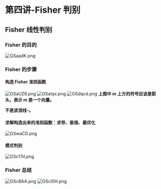 # 第四讲-Fisher 判别
## Fisher 线性判别
### Fisher 的目的
![GSaadK.png](https://s1.ax1x.com/2020/03/26/GSaadK.png)
### Fisher 的步骤
#### 构造 Fisher 准则函数
![GSaUZ6.png](https://s1.ax1x.com/2020/03/26/GSaUZ6.png)
![GSatqx.png](https://s1.ax1x.com/2020/03/26/GSatqx.png)
![GSdqcd.png](https://s1.ax1x.com/2020/03/26/GSdqcd.png)
**上图中 m 上方的符号应该是箭头，表示 m 是一个向量。**

**不是波浪线`~`。**
#### 求解构造出来的准则函数：求导、极值、最优化
![GSwaCD.png](https://s1.ax1x.com/2020/03/26/GSwaCD.png)
#### 模式判别
![GSc17d.png](https://s1.ax1x.com/2020/03/26/GSc17d.png)
### Fisher 总结
![GSc8AA.png](https://s1.ax1x.com/2020/03/26/GSc8AA.png)
![GScl0H.png](https://s1.ax1x.com/2020/03/26/GScl0H.png)
